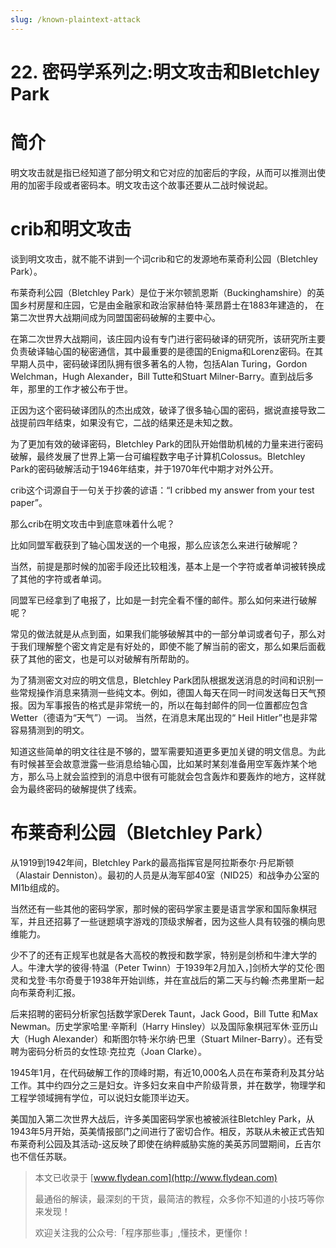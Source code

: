 ```yaml
---
slug: /known-plaintext-attack
---
```


# 22. 密码学系列之:明文攻击和Bletchley Park

# 简介

明文攻击就是指已经知道了部分明文和它对应的加密后的字段，从而可以推测出使用的加密手段或者密码本。明文攻击这个故事还要从二战时候说起。

# crib和明文攻击

谈到明文攻击，就不能不讲到一个词crib和它的发源地布莱奇利公园（Bletchley Park）。

布莱奇利公园（Bletchley Park）是位于米尔顿凯恩斯（Buckinghamshire）的英国乡村房屋和庄园，它是由金融家和政治家赫伯特·莱昂爵士在1883年建造的， 在第二次世界大战期间成为同盟国密码破解的主要中心。

在第二次世界大战期间，该庄园内设有专门进行密码破译的研究所，该研究所主要负责破译轴心国的秘密通信，其中最重要的是德国的Enigma和Lorenz密码。在其早期人员中，密码破译团队拥有很多著名的人物，包括Alan Turing，Gordon Welchman，Hugh Alexander，Bill Tutte和Stuart Milner-Barry。直到战后多年，那里的工作才被公布于世。

正因为这个密码破译团队的杰出成效，破译了很多轴心国的密码，据说直接导致二战提前四年结束，如果没有它，二战的结果还是未知之数。

为了更加有效的破译密码，Bletchley Park的团队开始借助机械的力量来进行密码破解，最终发展了世界上第一台可编程数字电子计算机Colossus。Bletchley Park的密码破解活动于1946年结束，并于1970年代中期才对外公开。

crib这个词源自于一句关于抄袭的谚语：“I cribbed my answer from your test paper”。

那么crib在明文攻击中到底意味着什么呢？

比如同盟军截获到了轴心国发送的一个电报，那么应该怎么来进行破解呢？

当然，前提是那时候的加密手段还比较粗浅，基本上是一个字符或者单词被转换成了其他的字符或者单词。

同盟军已经拿到了电报了，比如是一封完全看不懂的邮件。那么如何来进行破解呢？

常见的做法就是从点到面，如果我们能够破解其中的一部分单词或者句子，那么对于我们理解整个密文肯定是有好处的，即使不能了解当前的密文，那么如果后面截获了其他的密文，也是可以对破解有所帮助的。

为了猜测密文对应的明文信息，Bletchley Park团队根据发送消息的时间和识别一些常规操作消息来猜测一些纯文本。例如，德国人每天在同一时间发送每日天气预报。因为军事报告的格式是非常统一的，所以在每封邮件的同一位置都应包含Wetter（德语为“天气”）一词。 当然，在消息末尾出现的“ Heil Hitler”也是非常容易猜测到的明文。

知道这些简单的明文往往是不够的，盟军需要知道更多更加关键的明文信息。为此有时候甚至会故意泄露一些消息给轴心国，比如某时某刻准备用空军轰炸某个地方，那么马上就会监控到的消息中很有可能就会包含轰炸和要轰炸的地方，这样就会为最终密码的破解提供了线索。

# 布莱奇利公园（Bletchley Park）

从1919到1942年间，Bletchley Park的最高指挥官是阿拉斯泰尔·丹尼斯顿（Alastair Denniston）。最初的人员是从海军部40室（NID25）和战争办公室的MI1b组成的。 

当然还有一些其他的密码学家，那时候的密码学家主要是语言学家和国际象棋冠军，并且还招募了一些谜题填字游戏的顶级求解者，因为这些人具有较强的横向思维能力。

少不了的还有正规军也就是各大高校的教授和数学家，特别是剑桥和牛津大学的人。牛津大学的彼得·特温（Peter Twinn）于1939年2月加入，]剑桥大学的艾伦·图灵和戈登·韦尔奇曼于1938年开始训练，并在宣战后的第二天与约翰·杰弗里斯一起向布莱奇利汇报。

后来招聘的密码分析家包括数学家Derek Taunt，Jack Good，Bill Tutte 和Max Newman。历史学家哈里·辛斯利（Harry Hinsley）以及国际象棋冠军休·亚历山大（Hugh Alexander）和斯图尔特·米尔纳·巴里（Stuart Milner-Barry）。还有受聘为密码分析员的女性琼·克拉克（Joan Clarke）。

1945年1月，在代码破解工作的顶峰时期，有近10,000名人员在布莱奇利及其分站工作。其中约四分之三是妇女。许多妇女来自中产阶级背景，并在数学，物理学和工程学领域拥有学位，可以说妇女能顶半边天。

美国加入第二次世界大战后，许多美国密码学家也被被派往Bletchley Park，从1943年5月开始，英美情报部门之间进行了密切合作。相反，苏联从未被正式告知布莱奇利公园及其活动-这反映了即使在纳粹威胁实施的美英苏同盟期间，丘吉尔也不信任苏联。

> 本文已收录于 [www.flydean.com](http://www.flydean.com)
>
> 最通俗的解读，最深刻的干货，最简洁的教程，众多你不知道的小技巧等你来发现！
> 
> 欢迎关注我的公众号:「程序那些事」,懂技术，更懂你！
